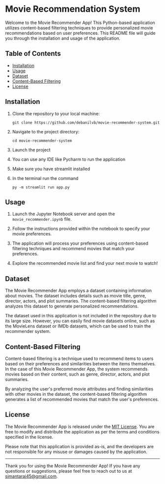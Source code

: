 # Movie Recommendation System

Welcome to the Movie Recommender App! This Python-based application utilizes content-based filtering techniques to provide personalized movie recommendations based on user preferences. This README file will guide you through the installation and usage of the application.

## Table of Contents
- [Installation](#installation)
- [Usage](#usage)
- [Dataset](#dataset)
- [Content-Based Filtering](#content-based-filtering)
- [License](#license)

## Installation

1. Clone the repository to your local machine:
   ```
   git clone https://github.com/debanilvb/movie-recommender-system.git
   ```
   
2. Navigate to the project directory:
   ```
   cd movie-recommender-system
   ```
   

3. Launch the project

5. You can use any IDE like Pycharm to run the application

7. Make sure you have streamlit installed

8. In the terminal run the command
     ```
    py -m streamlit run app.py

   ```

## Usage

1. Launch the Jupyter Notebook server and open the `movie_recommender.ipynb` file.

2. Follow the instructions provided within the notebook to specify your movie preferences.

3. The application will process your preferences using content-based filtering techniques and recommend movies that match your preferences.

4. Explore the recommended movie list and find your next movie to watch!

## Dataset

The Movie Recommender App employs a dataset containing information about movies. The dataset includes details such as movie title, genre, director, actors, and plot summaries. The content-based filtering algorithm analyzes this dataset to generate personalized recommendations.

The dataset used in this application is not included in the repository due to its large size. However, you can easily find movie datasets online, such as the MovieLens dataset or IMDb datasets, which can be used to train the recommender system.

## Content-Based Filtering

Content-based filtering is a technique used to recommend items to users based on their preferences and similarities between the items themselves. In the case of this Movie Recommender App, the system recommends movies based on their content, such as genre, director, actors, and plot summaries.

By analyzing the user's preferred movie attributes and finding similarities with other movies in the dataset, the content-based filtering algorithm generates a list of recommended movies that match the user's preferences.

## License

The Movie Recommender App is released under the [MIT License](LICENSE). You are free to modify and distribute the application as per the terms and conditions specified in the license.

Please note that this application is provided as-is, and the developers are not responsible for any misuse or damages caused by the application.

---

Thank you for using the Movie Recommender App! If you have any questions or suggestions, please feel free to reach out to us at simantaraj45@gmail.com.
